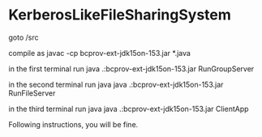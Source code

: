 # KerberosLikeFileSharingSystem

goto /src

compile as javac -cp bcprov-ext-jdk15on-153.jar *.java

in the first terminal run java .:bcprov-ext-jdk15on-153.jar RunGroupServer

in the second terminal run java java .:bcprov-ext-jdk15on-153.jar RunFileServer

in the third terminal run java java .:bcprov-ext-jdk15on-153.jar ClientApp

Following instructions, you will be fine.

 

